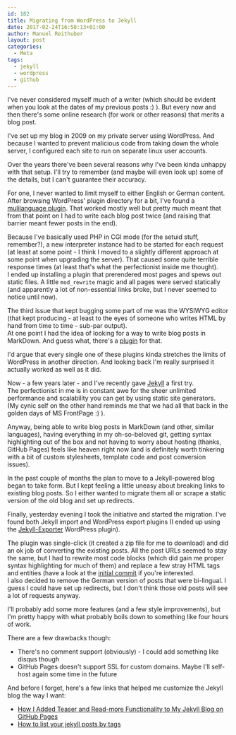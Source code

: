 ```yaml
---
id: 182
title: Migrating from WordPress to Jekyll
date: 2017-02-24T16:58:13+01:00
author: Manuel Reithuber
layout: post
categories:
  - Meta
tags:
  - jekyll
  - wordpress
  - github
---
```


I've never considered myself much of a writer (which should be evident when you look at the dates of my previous posts :) ).
But every now and then there's some online research (for work or other reasons) that merits a blog post.

I've set up my blog in 2009 on my private server using WordPress. 
And because I wanted to prevent malicious code from taking down the whole server,
I configured each site to run on separate linux user accounts.

Over the years there've been several reasons why I've been kinda unhappy with that setup. I'll try to remember (and maybe
will even look up) some of the details, but I can't guarantee their accuracy.

For one, I never wanted to limit myself to either English or German content. After browsing WordPress' plugin directory
for a bit, I've found a [mulilanguage plugin][polylang]. That worked mostly well but pretty much meant that
from that point on I had to write each blog post twice (and raising that barrier meant fewer posts in the end).

Because I've basically used PHP in CGI mode (for the setuid stuff, remember?), a new interpreter instance had to be started
for each request (at least at some point - I think I moved to a slightly different approach at some point when upgrading
the server). That caused some quite terrible response times (at least that's what the perfectionist inside me thought).  
I ended up installing a plugin that prerendered most pages and spews out static files. A little `mod_rewrite` magic and
all pages were served statically (and apparently a lot of non-essential links broke, but I never seemed to notice until now).

The third issue that kept bugging some part of me was the WYSIWYG editor (that kept producing - at least to the eyes of
someone who writes HTML by hand from time to time - sub-par output).  
At one point I had the idea of looking for a way to write blog posts in MarkDown. And guess what, there's a [plugin][markdown-plugin] for that.  

I'd argue that every single one of these plugins kinda stretches the limits of WordPress in another direction.
And looking back I'm really surprised it actually worked as well as it did.

<!--snip-->

Now - a few years later - and I've recently gave [Jekyll][jekyll] a first try.  
The perfectionist in me is in constant awe for the sheer unlimited performance and scalability you can get by using static site generators.  
(My cynic self on the other hand reminds me that we had all that back in the golden days of MS FrontPage :) ).  

Anyway, being able to write blog posts in MarkDown (and other, similar languages), having everything in my oh-so-beloved git,
getting syntax highlighting out of the box and not having to worry about hosting (thanks, GitHub Pages) feels like heaven right now
(and is definitely worth tinkering with a bit of custom stylesheets, template code and post conversion issues).


In the past couple of months the plan to move to a Jekyll-powered blog began to take form. But I kept feeling a little uneasy
about breaking links to existing blog posts. So I either wanted to migrate them all or scrape a static version of the old blog
and set up redirects.

Finally, yesterday evening I took the initiative and started the migration. I've found both Jekyll import and WordPress export
plugins (I ended up using the [Jekyll-Exporter][jekyll-exporter] WordPress plugin).

The plugin was single-click (it created a zip file for me to download) and did an ok job of converting the existing posts. All
the post URLs seemed to stay the same, but I had to rewrite most code blocks (which did gain me proper syntax highlighting for
much of them) and replace a few stray HTML tags and entities (have a look at the [initial commit][initial-commit] if you're
interested.  
I also decided to remove the German version of posts that were bi-lingual. I guess I could have set up redirects, but I don't
think those old posts will see a lot of requests anyway.

I'll probably add some more features (and a few style improvements), but I'm pretty happy with
what probably boils down to something like four hours of work.

There are a few drawbacks though:
- There's no comment support (obviously) - I could add something like disqus though
- GitHub Pages doesn't support SSL for custom domains. Maybe I'll self-host again some time in the future

And before I forget, here's a few links that helped me customize the Jekyll blog the way I want:
- [How I Added Teaser and Read-more Functionality to My Jekyll Blog on GitHub Pages](http://www.seanbuscay.com/blog/jekyll-teaser-pager-and-read-more/)
- [How to list your jekyll posts by tags](https://www.jokecamp.com/blog/listing-jekyll-posts-by-tag/)



[polylang]: https://wordpress.org/plugins/polylang/
[markdown-plugin]: https://wordpress.org/plugins/wp-markdown/
[static-plugin]: https://wordpress.org/plugins/really-static/
[jekyll]: https://jekyllrb.com/
[jekyll-exporter]: https://wordpress.org/plugins/jekyll-exporter/
[initial-commit]: https://github.com/mreithub/manuel.reithuber.net/commit/be198911aa149859ae5656352f02ddb1933c2750
